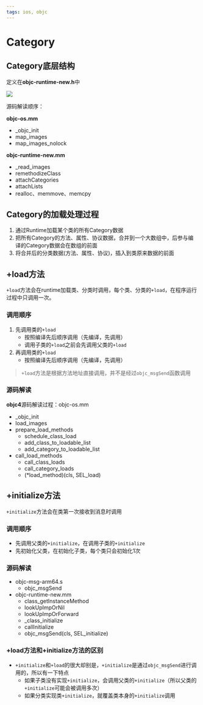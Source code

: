 ```yaml
---
tags: ios, objc
---
```


# Category

## Category底层结构

定义在**objc-runtime-new.h**中

![](objc_category.png)

源码解读顺序：

**objc-os.mm**

* \_objc\_init
* map\_images
* map\_images_nolock

**objc-runtime-new.mm**

* \_read\_images
* remethodizeClass
* attachCategories
* attachLists
* realloc、memmove、memcpy

## Category的加载处理过程

1. 通过Runtime加载某个类的所有Category数据
2. 把所有Category的方法、属性、协议数据，合并到一个大数组中，后参与编译的Category数据会在数组的前面
3. 将合并后的分类数据(方法、属性、协议)，插入到类原来数据的前面

## +load方法

`+load`方法会在runtime加载类、分类时调用，每个类、分类的`+load`，在程序运行过程中只调用一次。

### 调用顺序

1. 先调用类的`+load`
	* 按照编译先后顺序调用（先编译，先调用）
	* 调用子类的`+load`之前会先调用父类的`+load`
1. 再调用类的`+load`
	* 按照编译先后顺序调用（先编译，先调用）

> `+load`方法是根据方法地址直接调用，并不是经过`objc_msgSend`函数调用

### 源码解读

**objc4**源码解读过程：objc-os.mm

* \_objc\_init
* load\_images
* prepare\_load\_methods
	* schedule\_class\_load
	* add\_class\_to\_loadable\_list
	* add\_category\_to\_loadable\_list
* call_load_methods
	* call\_class\_loads
	* call\_category_loads
	* (\*load\_method)(cls, SEL\_load)

## +initialize方法

`+initialize`方法会在类第一次接收到消息时调用

### 调用顺序

* 先调用父类的`+initialize`，在调用子类的`+initialize`
* 先初始化父类，在初始化子类，每个类只会初始化1次

### 源码解读

* objc-msg-arm64.s
	* objc\_msgSend
* objc-runtime-new.mm
	* class\_getInstanceMethod
	* lookUpImpOrNil
	* lookUpImpOrForward
	* \_class\_initialize
	* callInitialize
	* objc\_msgSend(cls, SEL\_initialize)

### +load方法和+initialize方法的区别

* `+initialize`和`+load`的很大却别是，`+initialize`是通过`objc_msgSend`进行调用的，所以有一下特点
	* 如果子类没有实现`+initialize`，会调用父类的`+initialize`（所以父类的`+initialize`可能会被调用多次）
	* 如果分类实现类`+initialize`，就覆盖类本身的`+initialize`调用










